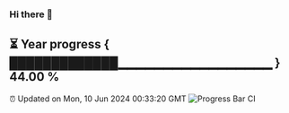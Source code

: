 ### Hi there 👋
⏳ Year progress { █████████████▁▁▁▁▁▁▁▁▁▁▁▁▁▁▁▁▁ } 44.00 %
---
⏰ Updated on Mon, 10 Jun 2024 00:33:20 GMT
![Progress Bar CI](https://github.com/Moyi321/Moyi321/workflows/Progress%20Bar%20CI/badge.svg)
